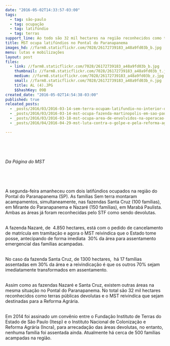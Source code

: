 ```yaml
---
date: "2016-05-02T14:33:57-03:00"
tags:
  - tag: são-paulo
  - tag: ocupação
  - tag: latifúndio
  - tag: terras
support_line: Ao todo são 32 mil hectares na região reconhecidos como terras públicas devolutas e o MST reivindica que sejam destinadas para a Reforma Agrária.
title: MST ocupa latifúndios no Pontal do Paranapanema
images_hd: //farm8.staticflickr.com/7028/26172739183_a48a9fd03b_b.jpg
menu: lutas e mobilizações
layout: post
files:
  - link: //farm8.staticflickr.com/7028/26172739183_a48a9fd03b_b.jpg
    thumbnail: //farm8.staticflickr.com/7028/26172739183_a48a9fd03b_t.jpg
    medium: //farm8.staticflickr.com/7028/26172739183_a48a9fd03b_z.jpg
    small: //farm8.staticflickr.com/7028/26172739183_a48a9fd03b_n.jpg
    title: AL (4).JPG
    $$hashKey: 09B
created_date: "2016-05-02T14:54:38-03:00"
published: true
releated_posts:
  - _posts/2016/03/2016-03-14-sem-terra-ocupam-latifundio-no-interior-de-sao-paulo.md
  - _posts/2016/03/2016-03-14-mst-ocupa-fazenda-martinopolis-em-sao-paulo.md
  - _posts/2016/03/2016-03-18-mst-ocupa-area-de-envolvidos-na-operacao-lava-jato-no-parana.md
  - _posts/2016/04/2016-04-29-mst-luta-contra-o-golpe-e-pela-reforma-agraria-no-pontal-do-paranapanema.md

---
```

<p>&nbsp;</p>

<p>&nbsp;</p>

<p><em>Da P&aacute;gina do MST</em></p>

<p>&nbsp;</p>

<p>&nbsp;</p>

<p>A segunda-feira amanheceu com dois latif&uacute;ndios ocupados na regi&atilde;o do Pontal do Paranapanema (SP). As fam&iacute;lias Sem terra montaram acampamentos, simultaneamente, nas fazendas Santa Cruz (100 fam&iacute;lias), em Mirante do Paranapanema e Nazar&eacute; (150 fam&iacute;lias), em Marab&aacute; Paulista. Ambas as &aacute;reas j&aacute; foram reconhecidas pelo STF como sendo devolutas.</p>

<p><br />
A fazenda Nazar&eacute;, de&nbsp; 4.850 hectares, est&aacute; com o pedido de cancelamento de matr&iacute;cula em tramita&ccedil;&atilde;o e agora o MST reivindica que o Estado tome posse, antecipando de forma imediata&nbsp; 30% da &aacute;rea para assentamento emergencial das fam&iacute;lias acampadas.</p>

<p><br />
No caso da fazenda Santa Cruz, de 1300 hectares,&nbsp; h&aacute; 17 fam&iacute;lias assentadas em 30% da &aacute;rea e a reivindica&ccedil;&atilde;o &eacute; que os outros 70% sejam imediatamente transformados em assentamento.</p>

<p><br />
Assim como as fazendas Nazar&eacute; e Santa Cruz, existem outras &aacute;reas na mesma situa&ccedil;&atilde;o no Pontal do Paranapanema. No total s&atilde;o 32 mil hectares reconhecidos como terras p&uacute;blicas devolutas e o MST reivindica que sejam destinadas para a Reforma Agr&aacute;ria.</p>

<p><br />
Em 2014 foi assinado um conv&ecirc;nio entre o Funda&ccedil;&atilde;o Instituto de Terras do Estado de S&atilde;o Paulo (Itesp) e o Instituto Nacional de Coloniza&ccedil;&atilde;o e Reforma Agr&aacute;ria (Incra), para arrecada&ccedil;&atilde;o das &aacute;reas devolutas, no entanto, nenhuma fam&iacute;lia foi assentada ainda. Atualmente h&aacute; cerca de 500 fam&iacute;lias acampadas na regi&atilde;o.</p>
